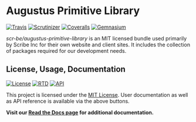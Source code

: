 # Augustus Primitive Library

[![Travis](https://img.shields.io/travis/scr-be/augustus-primitive-library/master.svg?style=flat-square)](https://augustus-primitive-library.docs.scribe.tools/ci)
[![Scrutinizer](https://img.shields.io/scrutinizer/g/scr-be/augustus-primitive-library/master.svg?style=flat-square)](https://augustus-primitive-library.docs.scribe.tools/quality)
[![Coveralls](https://img.shields.io/coveralls/scr-be/augustus-primitive-library/master.svg?style=flat-square)](https://augustus-primitive-library.docs.scribe.tools/coverage)
[![Gemnasium](https://img.shields.io/gemnasium/scr-be/augustus-primitive-library.svg?style=flat-square)](https://augustus-primitive-library.docs.scribe.tools/deps)

*scr-be/augustus-primitive-library* is an MIT licensed bundle used primarily by Scribe Inc for their own website and client sites. It
includes the collection of packages required for our development needs.

## License, Usage, Documentation

[![License](https://img.shields.io/badge/license-MIT-008ac6.svg?style=flat-square)](https://augustus-primitive-library.docs.scribe.tools/license)
[![RTD](https://readthedocs.org/projects/augustus-primitive-library/badge/?version=latest&style=flat-square)](https://augustus-primitive-library.docs.scribe.tools/docs)
[![API](https://img.shields.io/badge/docs-reference%20api-c75ec1.svg?style=flat-square)](https://augustus-primitive-library.docs.scribe.tools/api)

This project is licensed under the [MIT License](https://augustus-primitive-library.docs.scribe.tools/license).
User documentation as well as API reference is available via the above buttons.

**Visit our [Read the Docs page](https://augustus-primitive-library.docs.scribe.tools/docs) for additional documentation.**
